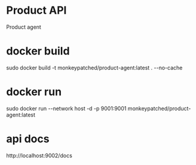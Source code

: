 # Product API
Product agent

# docker build 
sudo docker build -t monkeypatched/product-agent:latest . --no-cache

# docker run
sudo docker run  --network host -d -p 9001:9001 monkeypatched/product-agent:latest

# api docs
http://localhost:9002/docs